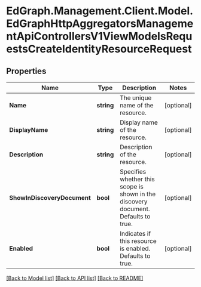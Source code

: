 # EdGraph.Management.Client.Model.EdGraphHttpAggregatorsManagementApiControllersV1ViewModelsRequestsCreateIdentityResourceRequest

## Properties

Name | Type | Description | Notes
------------ | ------------- | ------------- | -------------
**Name** | **string** | The unique name of the resource. | [optional] 
**DisplayName** | **string** | Display name of the resource. | [optional] 
**Description** | **string** | Description of the resource. | [optional] 
**ShowInDiscoveryDocument** | **bool** | Specifies whether this scope is shown in the discovery document. Defaults to true. | [optional] 
**Enabled** | **bool** | Indicates if this resource is enabled. Defaults to true. | [optional] 

[[Back to Model list]](../README.md#documentation-for-models) [[Back to API list]](../README.md#documentation-for-api-endpoints) [[Back to README]](../README.md)

